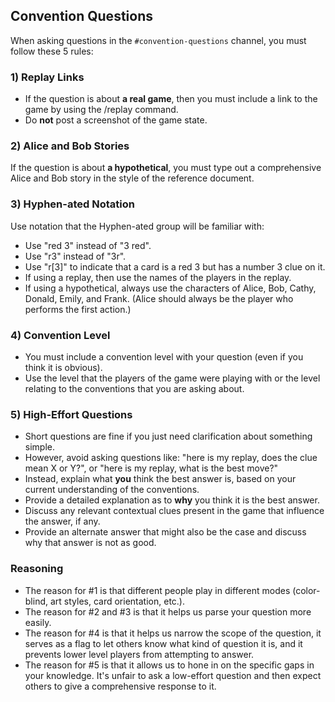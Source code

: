 ## Convention Questions

When asking questions in the `#convention-questions` channel, you must follow these 5 rules:

### 1) Replay Links

* If the question is about **a real game**, then you must include a link to the game by using the /replay command.
* Do **not** post a screenshot of the game state.

### 2) Alice and Bob Stories

If the question is about **a hypothetical**, you must type out a comprehensive Alice and Bob story in the style of the reference document.

### 3) Hyphen-ated Notation

Use notation that the Hyphen-ated group will be familiar with:
- Use "red 3" instead of "3 red".
- Use "r3" instead of "3r".
- Use "r[3]" to indicate that a card is a red 3 but has a number 3 clue on it.
- If using a replay, then use the names of the players in the replay.
- If using a hypothetical, always use the characters of Alice, Bob, Cathy, Donald, Emily, and Frank. (Alice should always be the player who performs the first action.)

### 4) Convention Level

* You must include a convention level with your question (even if you think it is obvious).
* Use the level that the players of the game were playing with or the level relating to the conventions that you are asking about.

### 5) High-Effort Questions

* Short questions are fine if you just need clarification about something simple.
* However, avoid asking questions like: "here is my replay, does the clue mean X or Y?", or "here is my replay, what is the best move?"
* Instead, explain what **you** think the best answer is, based on your current understanding of the conventions.
* Provide a detailed explanation as to **why** you think it is the best answer.
* Discuss any relevant contextual clues present in the game that influence the answer, if any.
* Provide an alternate answer that might also be the case and discuss why that answer is not as good.

### Reasoning

* The reason for #1 is that different people play in different modes (color-blind, art styles, card orientation, etc.).
* The reason for #2 and #3 is that it helps us parse your question more easily.
* The reason for #4 is that it helps us narrow the scope of the question, it serves as a flag to let others know what kind of question it is, and it prevents lower level players from attempting to answer.
* The reason for #5 is that it allows us to hone in on the specific gaps in your knowledge. It's unfair to ask a low-effort question and then expect others to give a comprehensive response to it.

